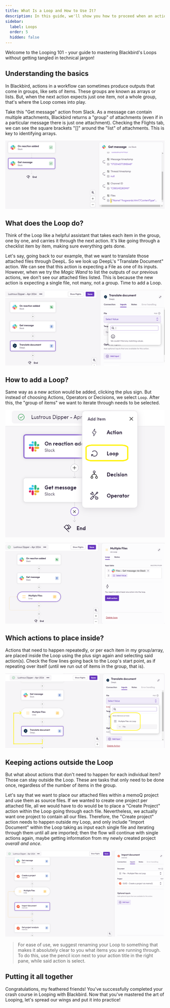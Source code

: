 ```yaml
---
title: What Is a Loop and How to Use It?
description: In this guide, we'll show you how to proceed when an action's output is a list of items but the next action only takes one of those items - a.k.a. Looping.
sidebar:
  label: Loops
  order: 5
  hidden: false
---
```


Welcome to the Looping 101 - your guide to mastering Blackbird's Loops without getting tangled in technical jargon!

## Understanding the basics
In Blackbird, actions in a workflow can sometimes produce outputs that come in groups, like sets of items. These groups are known as arrays or lists. But, when the next action expects just one item, not a whole group, that's where the Loop comes into play.

Take this "Get message" action from Slack. As a message can contain multiple attachments, Blackbird returns a "group" of attachments (even if in a particular message there is just one attachment). Checking the Flights tab, we can see the square brackets "[]" around the "list" of attachments. This is key to identifying arrays.

![Slack output](../../../assets/guides/loops/Loop_SS1.png)

## What does the Loop do?
Think of the Loop like a helpful assistant that takes each item in the group, one by one, and carries it through the next action. It's like going through a checklist item by item, making sure everything gets done.

Let's say, going back to our example, that we want to translate those attached files through DeepL. So we look up DeepL's "Translate Document" action. We can see that this action is expecting a File as one of its inputs. However, when we try the _Magic Wand_ to list the outputs of our previous actions, we don't see our attached files listed. This is because the new action is expecting a single file, not many, not a group. Time to add a Loop.

![DeepL empty input](../../../assets/guides/loops/Loop_SS2.png)

## How to add a Loop?
Same way as a new action would be added, clicking the plus sign. But instead of choosing Actions, Operators or Decisions, we select `Loop`. After this, the "group of items" we want to iterate through needs to be selected.

![Plus Sign Options](../../../assets/guides/loops/Loop_SS3.png)

![Choosing our array](../../../assets/guides/loops/Loop_SS4.png)

##  Which actions to place inside?
Actions that need to happen repeatedly, or per each item in my group/array, are placed inside the Loop using the plus sign again and selecting said action(s). Check the flow lines going back to the Loop's start point, as if repeating over itself (until we run out of items in the group, that is).
 
![New DeepL input and highlighted flow line](../../../assets/guides/loops/Loop_SS5.png)

## Keeping actions outside the Loop
But what about actions that don't need to happen for each individual item? Those can stay outside the Loop. These are tasks that only need to be done once, regardless of the number of items in the group.

Let's say that we want to place our attached files within a memoQ project and use them as source files. If we wanted to create one project per attached file, all we would have to do would be to place a "Create Project" action within the Loop going through each file. Nevertheless, we actually want one project to contain all our files. Therefore, the "Create project" action needs to happen outside my Loop, and only include "Import Document" within the Loop taking as input each single file and iterating through them until all are imported; then the flow will continue with single actions again, maybe getting information from my newly created project _overall and once_.

![memoq steps](../../../assets/guides/loops/Loop_SS6.png)

> For ease of use, we suggest renaming your Loop to something that makes it absolutely clear to you what items you are running through. To do this, use the pencil icon next to your action title in the right pane, while said action is select.

## Putting it all together
Congratulations, my feathered friends! You've successfully completed your crash course in Looping with Blackbird. Now that you've mastered the art of Looping, let's spread our wings and put it into practice!